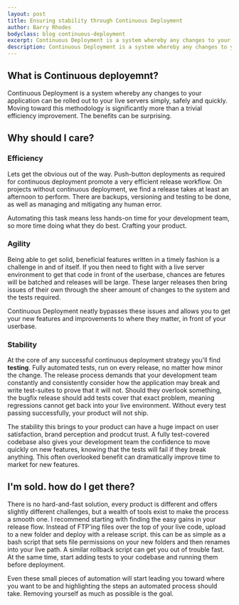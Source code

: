 ```yaml
---
layout: post
title: Ensuring stability through Continuous Deployment
author: Barry Rhodes
bodyclass: blog continuous-deployment
excerpt: Continuous Deployment is a system whereby any changes to your application can be rolled out to your live servers simply, safely and quickly. Moving toward this methodology is significantly more than a trivial efficiency improvement. The benefits can be surprising.
description: Continuous Deployment is a system whereby any changes to your application can be rolled out to your live servers simply, safely and quickly. Moving toward this methodology is significantly more than a trivial efficiency improvement. The benefits can be surprising.
---
```

## What is Continuous deployemnt?

Continuous Deployment is a system whereby any changes to your application can be rolled out to your live servers simply,
safely and quickly. Moving toward this methodology is significantly more than a trivial efficiency improvement. The
benefits can be surprising.

## Why should I care?

### Efficiency

Lets get the obvious out of the way. Push-button deployments as required for continuous deployment promote a very
efficient release workflow. On projects without continuous deployment, we find a release takes at least an afternoon to
perform. There are backups, versioning and testing to be done, as well as managing and mitigating any human error.

Automating this task means less hands-on time for your development team, so more time doing what they do best. Crafting
your product.

### Agility

Being able to get solid, beneficial features written in a timely fashion is a challenge in and of itself. If you then
need to fight with a live server environment to get that code in front of the userbase, chances are fetures will be
batched and releases will be large. These larger releases then bring issues of their own through the sheer amount of
changes to the system and the tests required.

Continuous Deployment neatly bypasses these issues and allows you to get your new features and improvements to where
they matter, in front of your userbase.

### Stability

At the core of any successful continuous deployment strategy you'll find **testing**. Fully automated tests, run on every
release, no matter how minor the change. The release process demands that your development team constantly and
consistently consider how the application may break and write test-suites to prove that it will not. Should they
overlook something, the bugfix release should add tests cover that exact problem, meaning regressions cannot get back
into your live environment. Without every test passing successfully, your product will not ship.

The stability this brings to your product can have a huge impact on user satisfaction, brand perception and prodcut
trust. A fully test-covered codebase also gives your development team the confidence to move quickly on new features,
knowing that the tests will fail if they break anything. This often overlooked benefit can dramatically improve time to
market for new features.

## I'm sold. how do I get there?

There is no hard-and-fast solution, every product is different and offers slightly different challenges, but a wealth of
tools exist to make the process a smooth one. I recommend starting with finding the easy gains in your release flow.
Instead of FTP'ing files over the top of your live code, upload to a new folder and deploy with a release script. this
can be as simple as a bash script that sets file permissions on your new folders and then renames into your live path. A
similar rollback script can get you out of trouble fast. At the same time, start adding tests to your codebase and
running them before deployment.

Even these small pieces of automation will start leading you toward where you want to be and highlighting the steps an
automated process should take. Removing yourself as much as possible is the goal.
